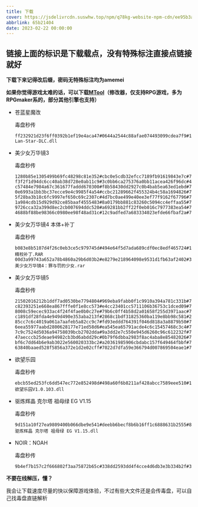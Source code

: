 ```yaml
---
title: 下载
cover: https://jsdelivrcdn.suswhw.top/npm/q78kg-website-npm-cdn/ee95b3a2-55de-4de4-a3ce-d719bab95d00.png
abbrlink: 65b21404
date: 2023-02-22 00:00:00
---
```


## 链接上面的标识是下载载点，没有特殊标注直接点链接就好

**下载下来记得改后缀，密码无特殊标注均为amemei**

**如果你觉得游戏太难的话，可以下载[MTool](https://afdian.net/a/AdventCirno)（修改器，仅支持RPG游戏，多为RPGmaker系的，部分其他引擎也支持）**

* 苍蓝星魔改

  毒盘秒传

  ```
  ff232921d23f6ff0392b1ef19e4aca47#0644a2544c88afae074493099cdea7f9#1555536885#Cang-Lan-Star-DLC.dll
  ```

* 美少女万华镜3

  毒盘秒传

  ```
  1280b85e1305499b69fc48298c81e352#cbc0e5cdb32efcc7189fb91619843e7c#734003200#MSN3.7z.007
  f3f2f1d94dc6cc40ab38d728e0ab11c9#3c0bb6ca275376a0bb11acea426f96dc#493209884#MSN3.7z.008
  c57484e7984a67c361677faddd670300#f8b58430dd2927c0b4bab5ea63ed1ebd#734003200#MSN3.7z.006
  0e6993a1bb3bc37ecce9e4c9985f4a54#ccbc21289662f455324b4c58a1694826#734003200#MSN3.7z.005
  5f28ba3b18c6fc9997ef650c69c2307c#4d7bc0ae499e40ee3ef77f9162f67796#734003200#MSN3.7z.004
  1a984cdb15d929d92ce85baaf4555483#8a0179bb881c83260c5094cc4effaa55#734003200#MSN3.7z.003
  9726cca32a399d8ec2cb007694ddc520#a69281bb2ff22f0eb016c7977383ea54#734003200#MSN3.7z.002
  4688bf88be98366c0980ee98f48ad31c#12c9adfed7a683334023efde66fbaf2a#734003200#MSN3.7z.001

  ```
* 美少女万华镜4 本体+补丁

  毒盘秒传

  ```
  b083e8b5107d4f26c0eb3ce5c979745d#494e64f5d7ada689cdf0ec8edf465724#112649577#V2.0精校补丁.RAR
  00d3a99743a652a78b4860a29b6d03b2#e8279e218964098e9531d1fb63af2402#3698716049#美少女万华镜4：罪与罚的少女.rar
  ```

* 美少女万华镜5

  毒盘秒传

  ```
  21502016212b1ddf7ad0530be7794804#969eba9fabb0f1c9910a394a781c331b#734003200#MEI5UZ.7z.003
  c82393251e668ea867fffe0f1e8cc573#e4cc23401cc5711106b36753c1dced09#734003200#MEI5UZ.7z.007
  8008c59ecec933ac4f24f4fae0b0c27e#79b6c0ff4b58d2a01658f255d3971aac#734003200#MEI5UZ.7z.006
  c1891df28fda4e949d490e353aba213f#2868c1bdf31825360ba119e8bb98c581#291734785#MEI5UZ.7z.010
  85cc7c6c4019a061a7aafeb5a82cc9c7#fd93eddd764391f046d818a3a8879b50#734003200#MEI5UZ.7z.005
  6eea55977aabd2800628177e71ed58d6#ea545ea65791acde4c6c15457468c3c4#734003200#MEI5UZ.7z.002
  7c9c7524d5036a94758039bcb2702dda#9a3dd2e7c550e945d6260c96c612232f#734003200#MEI5UZ.7z.001
  47aecccb25deae94982cb3bd6abdd29c#0b79f6dbba2983f8ac4aba8e85482026#734003200#MEI5UZ.7z.009
  bf6c7dd64b6e9ab3022e560020333bc2#a20361985906cbdabc157f649464fbbf#734003200#MEI5UZ.7z.004
  63840baaed528f5856a372e1d2e02cff#7022d7dfa59e366794d007869504eae1#734003200#MEI5UZ.7z.008

  ```

* 欲望乐园

  毒盘秒传

  ```
  ebcb55ed253fc6dd547ec772e852498d#498a60f6b8211af428abcc7589eee510#1234652547#欲望乐园V1.0.103.dll
  ```

* 驱炼辉晶 克尔塔 祖母绿 EG V1.15

  毒盘秒传

  ```
  9d151a10f27ea9809400b066dbe9e541#deebb6becf8b6b16ff1c6888631b2555#831646309#驱炼辉晶 克尔塔 祖母绿 EG V1.15.dll
  ```

* NOIR：NOAH

  毒盘秒传

  ```
  9b4ef7b157c2f666802f3aa75872b65c#338dd2593dd4f4cce4d6db3e3b334b2f#322451669#NOIRNOAH.dll
  ```

**不要在线解压，懂？**

我会让下载速度尽量的快以保障游戏体验，不过有些大文件还是会传毒盘，可以自己找毒盘直链解析
